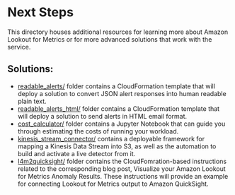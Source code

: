 # Next Steps

This directory houses additional resources for learning more about Amazon Lookout for Metrics or for more advanced solutions that work with the service.

## Solutions:

* [readable_alerts/](readable_alerts/) folder contains a CloudFormation template that will deploy a solution to convert JSON alert responses into human readable plain text.
* [readable_alerts_html/](readable_alerts_html/) folder contains a CloudFormation template that will deploy a solution to send alerts in HTML email format.
* [cost_calculator/](cost_calculator/) folder contains a Jupyter Notebook that can guide you through estimating the costs of running your workload.
* [kinesis_stream_connector/](kinesis_stream_connector/) contains a deployable framework for mapping a Kinesis Data Stream into S3, as well as the automation to build and activate a live detector from it. 
* [l4m2quicksight/](next_steps/l4m2quicksight/) folder contains the CloudFomration-based instructions related to the corresponding blog post, Visualize your Amazon Lookout for Metrics Anomaly Results. These instructions will provide an example for connecting Lookout for Metrics output to Amazon QuickSight.